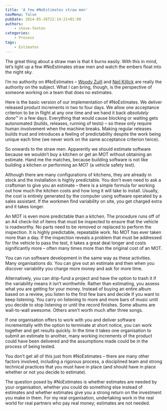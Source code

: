 ```yaml
---
title: 'A few #NoEstimates straw men'
navMenu: false
pubDate: 2014-05-26T22:14:21+01:00
authors:
    - steve-fenton
categories:
    - Process
tags:
    - Estimates
---
```


The great thing about a straw man is that it burns easily. With this in mind, let’s light up a few #NoEstimates straw men and watch the embers float into the night sky.

I’m no authority on #NoEstimates – [Woody Zuill](http://zuill.us/WoodyZuill/) and [Neil Killick](http://neilkillick.com/) are really the authority on the subject. What I can bring, though, is the perspective of someone working on a team that does no estimates.

Here is the basic version of our implementation of #NoEstimates. We deliver released product increments in two to four days. We allow one acceptance criterion to be in flight at any one time and we hand it back *absolutely done*™ in a few days. Everything that would cause blocking or waiting gets autonomated (builds, releases, running of tests) – so these only require human involvement when the machine breaks. Making regular releases builds trust and introduces a feeling of predictability despite the work being unique each time (we never work on the same acceptance criterion twice).

So onwards to the straw men. Apparently we should estimate software because we wouldn’t buy a kitchen or get an MOT without obtaining an estimate. Hand me the matches, because building software is not like building a kitchen or performing an MOT (a vehicle safety test).

Although there are many configurations of kitchens, they are already in stock and the installation is highly predictable. You don’t even need to ask a craftsman to give you an estimate – there is a simple formula for working out how much the kitchen costs and how long it will take to install. Usually, the cost is entirely generated by the computer using software operated by a sales assistant. If the workmen find variability on site, you get charged extra and it takes longer.

An MOT is even more predictable than a kitchen. The procedure runs off of an A4 check-list of items that must be inspected to ensure that the vehicle is roadworthy. No parts need to be removed or replaced to perform the inspection. It is highly predictable, repeatable work. No MOT has ever taken more than a day. If the inspection reveals a problem that must be addressed for the vehicle to pass the test, it takes a great deal longer and costs significantly more – often many times more than the original cost of an MOT.

You can run software development in the same way as these activities. Many organisations do. You can give out an estimate and then when you discover variability you charge more money and ask for more time.

Alternatively, you can drip-fund a project and have the option to trash it if the variability means it isn’t worthwhile. Rather than estimating, you assess what you are getting for your money. Instead of buying an entire album based on a review, you listen to the first few bars and decide if you want to keep listening. You carry on listening to more and more bars of music until you decide to stop listening or until the record finishes. Some albums are wall-to-wall awesome. Others aren’t worth much after three songs.

If one organisation offers to work with you and deliver software incrementally with the option to terminate at short notice, you can work together and get results quickly. In the time it takes one organisation to submit an estimate to another, many working increments of the product could have been delivered and the assumptions made could be in the process of being tested.

You don’t get all of this just from #NoEstimates – there are many other factors involved, including a rigorous process, a disciplined team and strong technical practices that you must have in place (and should have in place whether or not you decide to estimate).

The question posed by #NoEstimates is whether estimates are needed by your organisation, whether you could do something else instead of estimates and whether estimates give you a strong return on the investment you make in them. For my real organisation, undertaking work in the real world for real partners who pay real money; estimates are not needed.
